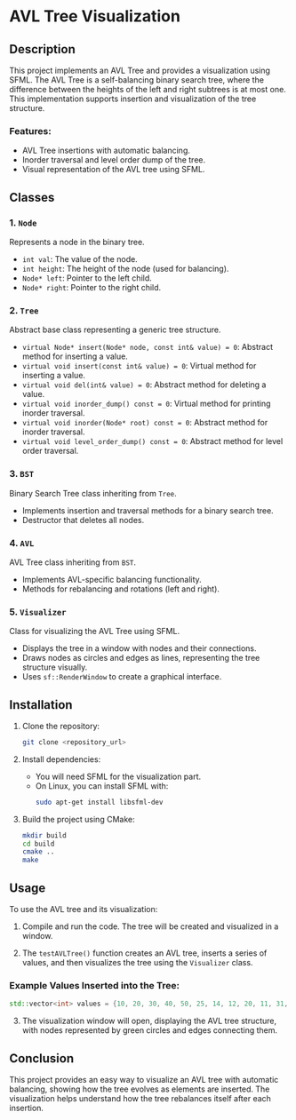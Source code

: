 
# AVL Tree Visualization

## Description

This project implements an AVL Tree and provides a visualization using SFML. The AVL Tree is a self-balancing binary search tree, where the difference between the heights of the left and right subtrees is at most one. This implementation supports insertion and visualization of the tree structure.

### Features:
- AVL Tree insertions with automatic balancing.
- Inorder traversal and level order dump of the tree.
- Visual representation of the AVL tree using SFML.

## Classes

### 1. `Node`
Represents a node in the binary tree.
- `int val`: The value of the node.
- `int height`: The height of the node (used for balancing).
- `Node* left`: Pointer to the left child.
- `Node* right`: Pointer to the right child.

### 2. `Tree`
Abstract base class representing a generic tree structure.
- `virtual Node* insert(Node* node, const int& value) = 0`: Abstract method for inserting a value.
- `virtual void insert(const int& value) = 0`: Virtual method for inserting a value.
- `virtual void del(int& value) = 0`: Abstract method for deleting a value.
- `virtual void inorder_dump() const = 0`: Virtual method for printing inorder traversal.
- `virtual void inorder(Node* root) const = 0`: Abstract method for inorder traversal.
- `virtual void level_order_dump() const = 0`: Abstract method for level order traversal.

### 3. `BST`
Binary Search Tree class inheriting from `Tree`.
- Implements insertion and traversal methods for a binary search tree.
- Destructor that deletes all nodes.

### 4. `AVL`
AVL Tree class inheriting from `BST`.
- Implements AVL-specific balancing functionality.
- Methods for rebalancing and rotations (left and right).

### 5. `Visualizer`
Class for visualizing the AVL Tree using SFML.
- Displays the tree in a window with nodes and their connections.
- Draws nodes as circles and edges as lines, representing the tree structure visually.
- Uses `sf::RenderWindow` to create a graphical interface.

## Installation

1. Clone the repository:
   ```bash
   git clone <repository_url>
   ```

2. Install dependencies:
   - You will need SFML for the visualization part.
   - On Linux, you can install SFML with:
     ```bash
     sudo apt-get install libsfml-dev
     ```

3. Build the project using CMake:
   ```bash
   mkdir build
   cd build
   cmake ..
   make
   ```

## Usage

To use the AVL tree and its visualization:
1. Compile and run the code. The tree will be created and visualized in a window.

2. The `testAVLTree()` function creates an AVL tree, inserts a series of values, and then visualizes the tree using the `Visualizer` class.

### Example Values Inserted into the Tree:
```cpp
std::vector<int> values = {10, 20, 30, 40, 50, 25, 14, 12, 20, 11, 31, 9, 39, 38};
```

3. The visualization window will open, displaying the AVL tree structure, with nodes represented by green circles and edges connecting them.

## Conclusion

This project provides an easy way to visualize an AVL tree with automatic balancing, showing how the tree evolves as elements are inserted. The visualization helps understand how the tree rebalances itself after each insertion.
